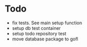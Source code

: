 # Todo

- fix tests. See main setup function
- setup db test container
- setup todo repository test
- move database package to gofl